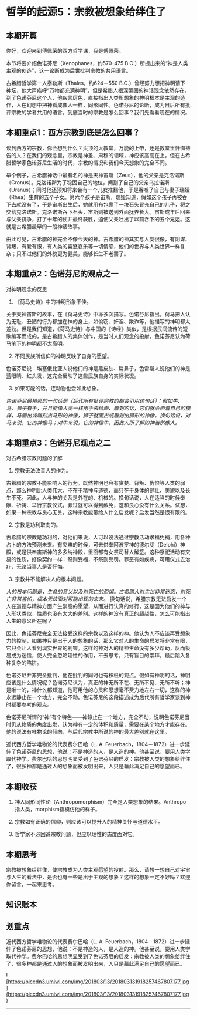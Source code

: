 # 哲学的起源5：宗教被想象给绊住了

## 本期开篇

你好，欢迎来到傅佩荣的西方哲学课，我是傅佩荣。

本节将要介绍色诺芬尼（Xenophanes，约570-475 B.C.）所提出来的“神是人类主观的创造”，这一论断成为后世批判宗教的共用语言。

古希腊哲学第一人泰勒斯（Thales，约624－550 B.C.）曾经努力想把神明请下神坛，他大声疾呼“万物都充满神明”，但是希腊人根深蒂固的神话观念依然存在。到了色诺芬尼这个人，他疾言厉色，直接指出人类所想象的神明根本是主观的造作，人在幻想中把神看成像人一样，同形同性。色诺芬尼的论断，成为日后所有批评宗教的学者共用的语言。到底当时的宗教是怎么回事？我们先看看现在的情况。

## 本期重点1：西方宗教到底是怎么回事？

谈到西方的宗教，你会想到什么？尖顶的大教堂，万能的上帝，还是教堂里忏悔祷告的人？在我们的观念里，宗教是神圣、肃穆的领域，神应该高高在上。但在古希腊哲学家色诺芬尼生活的时代，宗教的情况和我们今天想象的完全不同。

举个例子，古希腊神话中最有名的神是天神宙斯（Zeus），他的父亲是克洛诺斯（Cronus）。克洛诺斯为了稳固自己的地位，阉割了自己的父亲乌拉诺斯（Uranus）；同时他还预知将来会有一个儿女推翻他，于是吞噬了自己与妻子瑞娅（Rhea）生育的五个子女。第六个孩子是宙斯，瑞娅知道，假如这个孩子再被吞下去就没有了，于是宙斯出生后，她就用布包裹了一块石头冒充自己的儿子，将之交给克洛诺斯。克洛诺斯吞下石头，宙斯则被送到外面抚养长大。宙斯成年后回来与父亲抗争，打了十年的仗并最终获胜，迫使父亲吐出了以前吞下的五个兄姐。这就是古希腊最早的一段神话故事。

由此可见，古希腊的神完全不像今天的神。古希腊的神其实与人类很像，有阴谋、背叛，有爱有恨，有人类的喜怒哀乐等一切情感，他们的世界与人类世界一样复杂；只不过他们的外貌更为健美，能够长生不老罢了。

## 本期重点2：色诺芬尼的观点之一

对神明观念的反思

1. 《荷马史诗》中的神明形象不佳。

关于天神宙斯的故事，在《荷马史诗》中亦多次描写。色诺芬尼指出，荷马把人认为无耻、丑陋的行为都加在神的身上，如偷窃、奸淫、欺诈等，他描写的神明都太差劲。但是我们知道，《荷马史诗》与中国的《诗经》类似，是根据民间流传的短歌编写而成的，是古希腊人的集体创作，是当时人们观念的投射。色诺芬尼认为荷马笔下的神明都不太高明。

2. 不同民族所信仰的神明反映了自身的愿望。

色诺芬尼说：埃塞俄比亚人说他们的神是黑皮肤、扁鼻子，色雷斯人说他们的神是蓝眼睛、红头发，这完全反映了这些民族自身的实际状况。

3. 如果可能的话，连动物也会如此想象。

 *色诺芬尼最精彩的一句话是（后代所有批评宗教的都会引用这句话）：假如牛、马、狮子有手，并且能像人类一样用手去绘画、雕刻的话，它们就会照着自己的模样，马画出或雕刻出马形的神像，狮子就画出或雕刻出狮形的神像。换句话说，对马来说，它的神像马；对牛来说，它的神像牛，因此人所了解的神当然像人。*

## 本期重点3：色诺芬尼观点之二

对古希腊宗教问题的了解

1. 宗教无法改善人的作为。

古希腊的宗教不能影响人的行为。既然神明也会有贪婪、背叛、仇恨等人类的弱点，那么神明比人类伟大，不在于精神与道德，而只在于身体的健壮、美貌以及长生不死。因此，人与神的关系是外在的、机械的。换句话说，人在适当的时候奉献、祈祷、举行宗教仪式，罪过就可以得到赦免，这和良心没有什么关系。试想，如果一种宗教与良心无关，这种宗教能带给人什么启发呢？启发当然是很有限的。

2. 宗教是功利取向的。

古希腊的宗教是功利的，对他们来说，人可以设法通过宗教活动求福免祸，用各种占卜的方法预测未来。有灾难的时候，可去供奉阿波罗神的德尔斐（Delphi）神殿，或是供奉宙斯神的多多纳神殿，里面都有女祭司替人解签。这种祭祀活动有交易的性质，好像契约一样：祭则受福，不祭则受罚。罪恶有如疾病，可用仪式去治疗，无论当事人是否忏悔。

3. 宗教并不能解决人的根本问题。

 *人的根本问题是，生命的意义以及对死亡的恐惧。古希腊人对尘世非常迷恋，对死亡非常害怕，根本无法面对可能出现的未来。* 换句话说，希腊宗教无法启发一个人在道德与精神方面产生崇高的愿望，从而进行认真的修行，这是因为他们的神与人形状类似，性质也没有太大的差别。这样的神没有真正的超越性，怎么可能指出人生的意义所在呢？

因此，色诺芬尼完全无法接受这样的宗教以及这样的神。他认为人不应该再受想象力的控制，如果神只是出于人的想象的话，那么它对人的生命的启发将非常有限，它只会让人看到现实世界的利害。这样的神对人的精神生命没有多少帮助，反而极易成为迷信，使人完全忽略理性的作用，不去思考，只有盲目的崇拜，最后陷入各种复杂的陷阱。

色诺芬尼并非完全批判，他在批判的同时也有积极的观点。假如有神明的话，神明应该是什么情况呢？色诺芬尼认为，真正的神无所不在、无所不见、无所不听；神是唯一的，神什么都知道，他可用他的心灵和思想毫不费力地左右一切，这样的神永远静止在一个地方，完全不动。色诺芬尼的这段描述成为后代所有哲学家谈到神时都要参考的观点。

色诺芬尼所谓的“神”有个特色——神静止在一个地方，完全不动，说明色诺芬尼当时仍从物质的角度出发，认为神有一定的体积和质量，需要在某个地方才能存在。他的说法有唯物论的倾向，与后代宗教中所说的神的最大差别就在这里。

近代西方哲学唯物论的代表费尔巴哈（L. A. Feuerbach，1804－1872）进一步延伸了色诺芬尼的思想，他说：不是神造的人，是人造的神。他甚至说，要用人类学取代神学。费尔巴哈的思想明显受到了色诺芬尼的启发：宗教被人类的想象给绊住了，很多神都是通过人的想象而被发明出来，人只是藉此满足自己的愿望而已。

## 本期收获

1. 神人同形同性论（Anthropomorphism）完全是人类想象的结果。Anthropo指人类，morphism指模仿他的样子。

2. 宗教如有正确的信仰，则应该可以提升人的精神关怀与道德水平。

3. 哲学家不必回避宗教问题，但应以理性的态度面对它。

## 本期思考

宗教被想象给绊住，使宗教成为人类主观愿望的投射。那么，请想一想自己对宇宙与人生的看法中，是否也有一些是出于主观的想象？这样的想象一定不好吗？欢迎你留言，一起来思考。

## 知识账本

## 划重点

近代西方哲学唯物论的代表费尔巴哈（L. A. Feuerbach，1804－1872）进一步延伸了色诺芬尼的思想，他说：不是神造的人，是人造的神。他甚至说，要用人类学取代神学。费尔巴哈的思想明显受到了色诺芬尼的启发：宗教被人类的想象给绊住了，很多神都是通过人的想象而被发明出来，人只是藉此满足自己的愿望而已。

![https://piccdn3.umiwi.com/img/201803/13/201803131918257467807177.jpg](https://piccdn3.umiwi.com/img/201803/13/201803131918257467807177.jpg)

---
